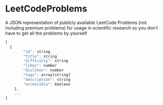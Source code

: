# LeetCodeProblems
A JSON representation of publicly available LeetCode Problems (not including premium problems) for usage in scientific research so you don't have to get all the problems by yourself

```javascript
[
  {
        "id": string
        "title": string
        "difficulty": string
        "likes": number
        "dislikes": number
        "tags": array[string]
        "description": string
        "accessible": boolean
    },
    ...
]
```
